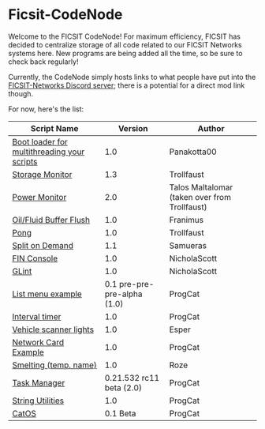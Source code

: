 # Ficsit-CodeNode
Welcome to the FICSIT CodeNode!  For maximum efficiency, FICSIT has decided to centralize storage of all code related to our FICSIT Networks systems here.  New programs are being added all the time, so be sure to check back regularly!

Currently, the CodeNode simply hosts links to what people have put into the [FICSIT-Networks Discord server](https://discord.gg/3VfZ6Da); there is a potential for a direct mod link though.

For now, here's the list:

Script Name | Version | Author
------------|-------------|-------------|
[Boot loader for multithreading your scripts](https://pastebin.com/gMcYkDhR) | 1.0 | Panakotta00
[Storage Monitor](https://pastebin.com/jKbt60Lk) | 1.3 | Trollfaust
[Power Monitor](https://pastebin.com/DDy1sRUq) | 2.0 | Talos Maltalomar (taken over from Trollfaust)
[Oil/Fluid Buffer Flush](https://github.com/Carnaxus/Ficsit-CodeNode/blob/master/buffernooverflow.txt) | 1.0 | Franimus
[Pong](https://pastebin.com/KyB1tKmT) | 1.0 | Trollfaust
[Split on Demand](https://pastebin.com/UsTwi3Q5) | 1.1 | Samueras
[FIN Console](https://pastebin.com/0LUgUxqD) | 1.0 | NicholaScott
[GLint](https://pastebin.com/sVSS1GtQ) | 1.0 | NicholaScott
[List menu example](https://gitlab.com/-/snippets/2003105) | 0.1 pre-pre-pre-alpha (1.0) | ProgCat
[Interval timer](https://gitlab.com/-/snippets/2004629) | 1.0 | ProgCat
[Vehicle scanner lights](https://github.com/Carnaxus/Ficsit-CodeNode/blob/master/Vehicle_Scanner_Lights.txt) | 1.0 | Esper
[Network Card Example](https://gitlab.com/-/snippets/2005597) | 1.0 | ProgCat
[Smelting (temp. name)](https://github.com/Carnaxus/Ficsit-CodeNode/blob/master/smelting.txt) | 1.0 | Roze
[Task Manager](https://gitlab.com/-/snippets/2005931) | 0.21.532 rc11 beta (2.0) | ProgCat
[String Utilities](https://gitlab.com/-/snippets/2007247) | 1.0 | ProgCat
[CatOS](https://gitlab.com/progcat/catos) | 0.1 Beta | ProgCat
